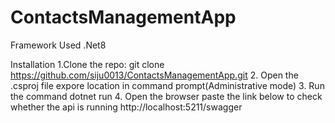 # ContactsManagementApp

Framework Used
  .Net8

Installation
1.Clone the repo:
      git clone https://github.com/siju0013/ContactsManagementApp.git
2. Open the .csproj file expore location in command prompt(Administrative mode)
3. Run the command
    dotnet run
4. Open the browser paste the link below to check whether the api is running
    http://localhost:5211/swagger

